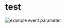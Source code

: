 # test

![example event parameter](https://github.com/github/docs/actions/workflows/example_workflow.yml/badge.svg?event=pull_request)
